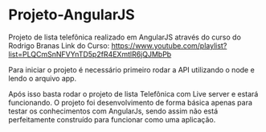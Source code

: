# Projeto-AngularJS
Projeto de lista telefônica realizado em AngularJS através do curso do Rodrigo Branas
Link do Curso: https://www.youtube.com/playlist?list=PLQCmSnNFVYnTD5p2fR4EXmtlR6jQJMbPb

Para iniciar o projeto é necessário primeiro rodar a API utilizando o node e lendo o arquivo app.

Após isso basta rodar o projeto de lista Telefônica com Live server e estará funcionando.
O projeto foi desenvolvimento de forma básica apenas para testar os conhecimentos com AngularJs, sendo assim não está perfeitamente construído para funcionar como uma aplicação.
